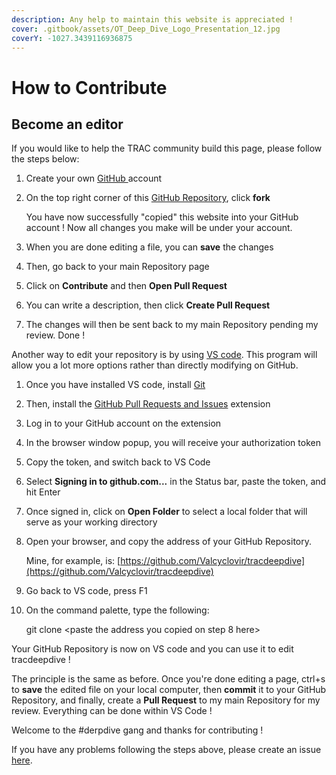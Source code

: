```yaml
---
description: Any help to maintain this website is appreciated !
cover: .gitbook/assets/OT_Deep_Dive_Logo_Presentation_12.jpg
coverY: -1027.3439116936875
---
```


# How to Contribute

## Become an editor

If you would like to help the TRAC community build this page, please follow the steps below:

1. Create your own [GitHub ](https://github.com/)account
2.  On the top right corner of this [GitHub Repository](https://github.com/Valcyclovir/tracdeepdive), click **fork**&#x20;

    You have now successfully "copied" this website into your GitHub account ! Now all changes you make will be under your account.&#x20;
3. When you are done editing a file, you can **save** the changes
4. Then, go back to your main Repository page
5. &#x20;Click on **Contribute** and then **Open Pull Request**
6. You can write a description, then click **Create Pull Request**
7. &#x20;The changes will then be sent back to my main Repository pending my review. Done !

Another way to edit your repository is by using [VS code](https://code.visualstudio.com/). This program will allow you a lot more options rather than directly modifying on GitHub.&#x20;

1. Once you have installed VS code, install [Git](https://git-scm.com/download)
2. Then, install the [GitHub Pull Requests and Issues](https://marketplace.visualstudio.com/items?itemName=GitHub.vscode-pull-request-github) extension
3. Log in to your GitHub account on the extension
4. In the browser window popup, you will receive your authorization token
5. Copy the token, and switch back to VS Code
6. Select **Signing in to github.com...** in the Status bar, paste the token, and hit Enter
7. Once signed in, click on **Open Folder** to select a local folder that will serve as your working directory
8.  Open your browser, and copy the address of your GitHub Repository.&#x20;

    Mine, for example, is: [https://github.com/Valcyclovir/tracdeepdive](https://github.com/Valcyclovir/tracdeepdive)
9. Go back to VS code, press F1
10. On the command palette, type the following:

    git clone \<paste the address you copied on step 8 here>

Your GitHub Repository is now on VS code and you can use it to edit tracdeepdive !

The principle is the same as before. Once you're done editing a page, ctrl+s to **save** the edited file on your local computer, then **commit** it to your GitHub Repository, and finally, create a **Pull Request** to my main Repository for my review. Everything can be done within VS Code !

Welcome to the #derpdive gang and thanks for contributing !

If you have any problems following the steps above, please create an issue [here](https://github.com/Valcyclovir/tracdeepdive/issues).&#x20;


